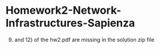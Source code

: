 # Homework2-Network-Infrastructures-Sapienza
9) and 12) of the hw2.pdf are missing in the solution zip file
